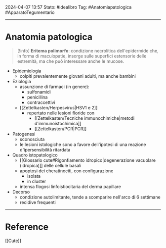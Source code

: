 2024-04-07 13:57
Stato: #idealibro 
Tag: #Anatomiapatologica #ApparatoTegumentario 

---
# Anatomia patologica
>[!info]
> **Eritema polimorfo**: condizione necrolitica dell'epidermide che, in forma di maculopatie, insorge sulle superfici estensorie delle estremità, ma che può interessare anche le mucose.
- Epidemiologia
	- colpiti prevalentemente giovani adulti, ma anche bambini
- Eziologia
	- assunzione di farmaci (in genere):
		- sulfonamidi
		- penicillina
		- contraccettivi
	- [[Zettelkasten/Herpesvirus|HSV1 e 2]]
		- repertato nelle lesioni floride con
			- [[Zettelkasten/Tecniche immunochimiche|metodi d'immunoistochimica]]
			- [[Zettelkasten/PCR|PCR]]
- Patogenesi
	- sconosciuta
	- le lesioni istologiche sono a favore dell'ipotesi di una reazione d'ipersensibilità ritardata
- Quadro istopatologico
	- [[Glossario cute#Rigonfiamento idropico|degenerazione vacuolare (idropica)]] delle cellule basali
	- apoptosi dei cheratinociti, con configurazione
		- isolata
		- in cluster
	- intensa flogosi linfoistiocitaria del derma papillare
- Decorso
	- condizione autolimitante, tende a scomparire nell'arco di 6 settimane
	- recidive frequenti







---
# Reference
[[Cute]]